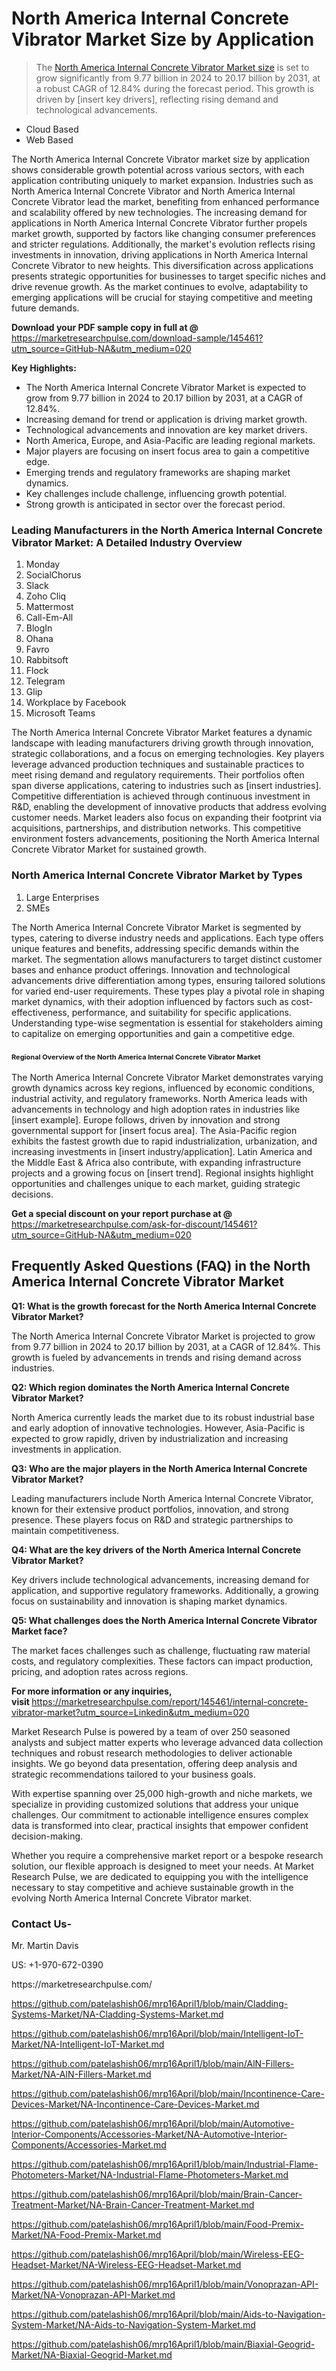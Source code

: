 <h1>North America Internal Concrete Vibrator Market&nbsp;Size by Application</h1><blockquote><p>The <a href="https://marketresearchpulse.com/download-sample/145461?utm_source=GitHub-NA&amp;utm_medium=020">North America Internal Concrete Vibrator Market size</a> is set to grow significantly from 9.77 billion in 2024 to 20.17 billion by 2031, at a robust CAGR of 12.84% during the forecast period. This growth is driven by [insert key drivers], reflecting rising demand and technological advancements.</p></blockquote><ul><li>Cloud Based <li> Web Based</li></ul><p>The North America Internal Concrete Vibrator market size by application shows considerable growth potential across various sectors, with each application contributing uniquely to market expansion. Industries such as North America Internal Concrete Vibrator and North America Internal Concrete Vibrator lead the market, benefiting from enhanced performance and scalability offered by new technologies. The increasing demand for applications in North America Internal Concrete Vibrator further propels market growth, supported by factors like changing consumer preferences and stricter regulations. Additionally, the market's evolution reflects rising investments in innovation, driving applications in North America Internal Concrete Vibrator to new heights. This diversification across applications presents strategic opportunities for businesses to target specific niches and drive revenue growth. As the market continues to evolve, adaptability to emerging applications will be crucial for staying competitive and meeting future demands.</p><p><strong>Download your PDF sample copy in full at @ </strong><a href="https://marketresearchpulse.com/download-sample/145461?utm_source=GitHub-NA&amp;utm_medium=020">https://marketresearchpulse.com/download-sample/145461?utm_source=GitHub-NA&amp;utm_medium=020</a></p><p><strong>Key Highlights: </strong></p><ul><li>The North America Internal Concrete Vibrator Market is expected to grow from 9.77 billion in 2024 to 20.17 billion by 2031, at a CAGR of 12.84%.</li><li>Increasing demand for trend or application is driving market growth.</li><li>Technological advancements and innovation are key market drivers.</li><li>North America, Europe, and Asia-Pacific are leading regional markets.</li><li>Major players are focusing on insert focus area to gain a competitive edge.</li><li>Emerging trends and regulatory frameworks are shaping market dynamics.</li><li>Key challenges include challenge, influencing growth potential.</li><li>Strong growth is anticipated in sector over the forecast period.</li></ul><h3>Leading Manufacturers in the North America Internal Concrete Vibrator Market: A Detailed Industry Overview</h3><ol><li>Monday</li><li>SocialChorus</li><li>Slack</li><li>Zoho Cliq</li><li>Mattermost</li><li>Call-Em-All</li><li>BlogIn</li><li>Ohana</li><li>Favro</li><li>Rabbitsoft</li><li>Flock</li><li>Telegram</li><li>Glip</li><li>Workplace by Facebook</li><li>Microsoft Teams</li></ol><div class="flex max-w-full flex-col flex-grow"><div class="min-h-8 text-message flex w-full flex-col items-end gap-2 whitespace-normal break-words [.text-message+&amp;]:mt-5" dir="auto" data-message-author-role="assistant" data-message-id="fd8432e4-4910-450d-b182-61b7bfb0a01f" data-message-model-slug="gpt-4o"><div class="flex w-full flex-col gap-1 empty:hidden first:pt-[3px]"><div class="markdown prose w-full break-words dark:prose-invert light"><p>The North America Internal Concrete Vibrator Market features a dynamic landscape with leading manufacturers driving growth through innovation, strategic collaborations, and a focus on emerging technologies. Key players leverage advanced production techniques and sustainable practices to meet rising demand and regulatory requirements. Their portfolios often span diverse applications, catering to industries such as [insert industries]. Competitive differentiation is achieved through continuous investment in R&amp;D, enabling the development of innovative products that address evolving customer needs. Market leaders also focus on expanding their footprint via acquisitions, partnerships, and distribution networks. This competitive environment fosters advancements, positioning the North America Internal Concrete Vibrator Market for sustained growth.</p></div></div></div></div><h3>North America Internal Concrete Vibrator Market by Types</h3><ol><li>Large Enterprises <li> SMEs</li></ol><div class="flex max-w-full flex-col flex-grow"><div class="min-h-8 text-message flex w-full flex-col items-end gap-2 whitespace-normal break-words [.text-message+&amp;]:mt-5" dir="auto" data-message-author-role="assistant" data-message-id="084470be-0bb7-4664-bddf-5156b4f41249" data-message-model-slug="gpt-4o-mini"><div class="flex w-full flex-col gap-1 empty:hidden first:pt-[3px]"><div class="markdown prose w-full break-words dark:prose-invert light"><p>The North America Internal Concrete Vibrator Market is segmented by types, catering to diverse industry needs and applications. Each type offers unique features and benefits, addressing specific demands within the market. The segmentation allows manufacturers to target distinct customer bases and enhance product offerings. Innovation and technological advancements drive differentiation among types, ensuring tailored solutions for varied end-user requirements. These types play a pivotal role in shaping market dynamics, with their adoption influenced by factors such as cost-effectiveness, performance, and suitability for specific applications. Understanding type-wise segmentation is essential for stakeholders aiming to capitalize on emerging opportunities and gain a competitive edge.</p></div></div></div></div><h3><span style="font-size: 11px;">Regional Overview of the North America Internal Concrete Vibrator Market</span></h3><div class="flex max-w-full flex-col flex-grow"><div class="min-h-8 text-message flex w-full flex-col items-end gap-2 whitespace-normal break-words [.text-message+&amp;]:mt-5" dir="auto" data-message-author-role="assistant" data-message-id="e9038762-ce64-4e30-91c9-9bd413514231" data-message-model-slug="gpt-4o-mini"><div class="flex w-full flex-col gap-1 empty:hidden first:pt-[3px]"><div class="markdown prose w-full break-words dark:prose-invert light"><p>The North America Internal Concrete Vibrator Market demonstrates varying growth dynamics across key regions, influenced by economic conditions, industrial activity, and regulatory frameworks. North America leads with advancements in technology and high adoption rates in industries like [insert example]. Europe follows, driven by innovation and strong governmental support for [insert focus area]. The Asia-Pacific region exhibits the fastest growth due to rapid industrialization, urbanization, and increasing investments in [insert industry/application]. Latin America and the Middle East &amp; Africa also contribute, with expanding infrastructure projects and a growing focus on [insert trend]. Regional insights highlight opportunities and challenges unique to each market, guiding strategic decisions.</p></div></div></div></div><p><strong>Get a special discount on your report purchase at @ </strong><a href="https://marketresearchpulse.com/ask-for-discount/145461?utm_source=GitHub-NA&amp;utm_medium=020">https://marketresearchpulse.com/ask-for-discount/145461?utm_source=GitHub-NA&amp;utm_medium=020</a></p><h2>Frequently Asked Questions (FAQ) in the North America Internal Concrete Vibrator Market</h2><p><strong>Q1: What is the growth forecast for the North America Internal Concrete Vibrator Market?</strong></p><p>The North America Internal Concrete Vibrator Market is projected to grow from 9.77 billion in 2024 to 20.17 billion by 2031, at a CAGR of 12.84%. This growth is fueled by advancements in trends and rising demand across industries.</p><p><strong>Q2: Which region dominates the North America Internal Concrete Vibrator Market?</strong></p><p>North America currently leads the market due to its robust industrial base and early adoption of innovative technologies. However, Asia-Pacific is expected to grow rapidly, driven by industrialization and increasing investments in application.</p><p><strong>Q3: Who are the major players in the North America Internal Concrete Vibrator Market?</strong></p><p>Leading manufacturers include North America Internal Concrete Vibrator, known for their extensive product portfolios, innovation, and strong presence. These players focus on R&amp;D and strategic partnerships to maintain competitiveness.</p><p><strong>Q4: What are the key drivers of the North America Internal Concrete Vibrator Market?</strong></p><p>Key drivers include technological advancements, increasing demand for application, and supportive regulatory frameworks. Additionally, a growing focus on sustainability and innovation is shaping market dynamics.</p><p><strong>Q5: What challenges does the North America Internal Concrete Vibrator Market face?</strong></p><p>The market faces challenges such as challenge, fluctuating raw material costs, and regulatory complexities. These factors can impact production, pricing, and adoption rates across regions.</p><p><strong>For more information or any inquiries, visit&nbsp;</strong><a href="https://marketresearchpulse.com/report/145461/internal-concrete-vibrator-market?utm_source=Linkedin&utm_medium=020">https://marketresearchpulse.com/report/145461/internal-concrete-vibrator-market?utm_source=Linkedin&utm_medium=020</a></p><p>Market Research Pulse is powered by a team of over 250 seasoned analysts and subject matter experts who leverage advanced data collection techniques and robust research methodologies to deliver actionable insights. We go beyond data presentation, offering deep analysis and strategic recommendations tailored to your business goals.</p><p>With expertise spanning over 25,000 high-growth and niche markets, we specialize in providing customized solutions that address your unique challenges. Our commitment to actionable intelligence ensures complex data is transformed into clear, practical insights that empower confident decision-making.</p><p>Whether you require a comprehensive market report or a bespoke research solution, our flexible approach is designed to meet your needs. At Market Research Pulse, we are dedicated to equipping you with the intelligence necessary to stay competitive and achieve sustainable growth in the evolving North America Internal Concrete Vibrator market.</p><h3><strong>Contact Us-</strong></h3><p>Mr. Martin Davis</p><p>US: +1-970-672-0390</p><p>https://marketresearchpulse.com/</p><p><a href="https://github.com/patelashish06/mrp16April1/blob/main/Cladding-Systems-Market/NA-Cladding-Systems-Market.md">https://github.com/patelashish06/mrp16April1/blob/main/Cladding-Systems-Market/NA-Cladding-Systems-Market.md</a></p><p><a href="https://github.com/patelashish06/mrp16April/blob/main/Intelligent-IoT-Market/NA-Intelligent-IoT-Market.md">https://github.com/patelashish06/mrp16April/blob/main/Intelligent-IoT-Market/NA-Intelligent-IoT-Market.md</a></p><p><a href="https://github.com/patelashish06/mrp16April1/blob/main/AlN-Fillers-Market/NA-AlN-Fillers-Market.md">https://github.com/patelashish06/mrp16April1/blob/main/AlN-Fillers-Market/NA-AlN-Fillers-Market.md</a></p><p><a href="https://github.com/patelashish06/mrp16April/blob/main/Incontinence-Care-Devices-Market/NA-Incontinence-Care-Devices-Market.md">https://github.com/patelashish06/mrp16April/blob/main/Incontinence-Care-Devices-Market/NA-Incontinence-Care-Devices-Market.md</a></p><p><a href="https://github.com/patelashish06/mrp16April/blob/main/Automotive-Interior-Components/Accessories-Market/NA-Automotive-Interior-Components/Accessories-Market.md">https://github.com/patelashish06/mrp16April/blob/main/Automotive-Interior-Components/Accessories-Market/NA-Automotive-Interior-Components/Accessories-Market.md</a></p><p><a href="https://github.com/patelashish06/mrp16April1/blob/main/Industrial-Flame-Photometers-Market/NA-Industrial-Flame-Photometers-Market.md">https://github.com/patelashish06/mrp16April1/blob/main/Industrial-Flame-Photometers-Market/NA-Industrial-Flame-Photometers-Market.md</a></p><p><a href="https://github.com/patelashish06/mrp16April/blob/main/Brain-Cancer-Treatment-Market/NA-Brain-Cancer-Treatment-Market.md">https://github.com/patelashish06/mrp16April/blob/main/Brain-Cancer-Treatment-Market/NA-Brain-Cancer-Treatment-Market.md</a></p><p><a href="https://github.com/patelashish06/mrp16April1/blob/main/Food-Premix-Market/NA-Food-Premix-Market.md">https://github.com/patelashish06/mrp16April1/blob/main/Food-Premix-Market/NA-Food-Premix-Market.md</a></p><p><a href="https://github.com/patelashish06/mrp16April/blob/main/Wireless-EEG-Headset-Market/NA-Wireless-EEG-Headset-Market.md">https://github.com/patelashish06/mrp16April/blob/main/Wireless-EEG-Headset-Market/NA-Wireless-EEG-Headset-Market.md</a></p><p><a href="https://github.com/patelashish06/mrp16April1/blob/main/Vonoprazan-API-Market/NA-Vonoprazan-API-Market.md">https://github.com/patelashish06/mrp16April1/blob/main/Vonoprazan-API-Market/NA-Vonoprazan-API-Market.md</a></p><p><a href="https://github.com/patelashish06/mrp16April/blob/main/Aids-to-Navigation-System-Market/NA-Aids-to-Navigation-System-Market.md">https://github.com/patelashish06/mrp16April/blob/main/Aids-to-Navigation-System-Market/NA-Aids-to-Navigation-System-Market.md</a></p><p><a href="https://github.com/patelashish06/mrp16April1/blob/main/Biaxial-Geogrid-Market/NA-Biaxial-Geogrid-Market.md">https://github.com/patelashish06/mrp16April1/blob/main/Biaxial-Geogrid-Market/NA-Biaxial-Geogrid-Market.md</a></p>